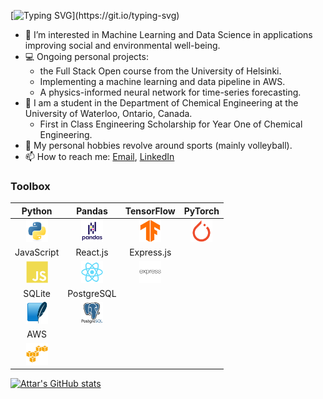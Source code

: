 [![Typing SVG](https://readme-typing-svg.demolab.com?font=Fira+Code&pause=1000&background=C3080000&width=600&lines=Hi!+I'm+Attar;I+really+enjoy+Data+Science+and+working+on+AI.)](https://git.io/typing-svg)

 - 👀 I’m interested in Machine Learning and Data Science in applications improving social and environmental well-being.
 - 💻 Ongoing personal projects:
   - the Full Stack Open course from the University of Helsinki.
   - Implementing a machine learning and data pipeline in AWS.
   - A physics-informed neural network for time-series forecasting. 
 - 🏫 I am a student in the Department of Chemical Engineering at the University of Waterloo, Ontario, Canada.
   - First in Class Engineering Scholarship for Year One of Chemical Engineering.
 - 🏐 My personal hobbies revolve around sports (mainly volleyball).
 - 📫 How to reach me: [Email](mailto:attar.aziz@uwaterloo.ca?subject=[GitHub]%20Inquiry), [LinkedIn](https://www.linkedin.com/in/attar-aziz-che/)

### Toolbox
|Python|Pandas|TensorFlow|PyTorch|
|:-:|:-:|:-:|:-:|
|<img src="https://raw.githubusercontent.com/devicons/devicon/master/icons/python/python-original.svg" alt="Python Logo" width="35" height="35"/>|<img src="https://raw.githubusercontent.com/devicons/devicon/master/icons/pandas/pandas-original-wordmark.svg" alt="Pandas Logo" width="35" height="35"/>|<img src="https://raw.githubusercontent.com/devicons/devicon/master/icons/tensorflow/tensorflow-original.svg" width="35" height="35"/>|<img src="https://raw.githubusercontent.com/devicons/devicon/master/icons/pytorch/pytorch-original.svg" width="35" height="35"/>|
|JavaScript|React.js|Express.js|
|<img src="https://raw.githubusercontent.com/devicons/devicon/master/icons/javascript/javascript-plain.svg" width="35" height="35"/>|<img src="https://raw.githubusercontent.com/devicons/devicon/master/icons/react/react-original.svg" height="35" width="35"/>|<img src="https://raw.githubusercontent.com/devicons/devicon/master/icons/express/express-original-wordmark.svg" height="35" width="35"/>|
|SQLite|PostgreSQL|
|<img src="https://raw.githubusercontent.com/devicons/devicon/master/icons/sqlite/sqlite-original.svg" width="35" height="35"/>|<img src="https://raw.githubusercontent.com/devicons/devicon/master/icons/postgresql/postgresql-original-wordmark.svg" width="35" height="35"/>|
|AWS|
|<img src="https://raw.githubusercontent.com/devicons/devicon/master/icons/amazonwebservices/amazonwebservices-original.svg" width="35" height="35"/>|

[![Attar's GitHub stats](https://github-readme-stats-att-ar.vercel.app/api?username=att-ar&count_private=True&show_icons=True&theme=vue&hide=contribs)](https://github.com/anuraghazra/github-readme-stats)

<!---
att-ar/att-ar is a ✨ special ✨ repository because its `README.md` (this file) appears on your GitHub profile.
You can click the Preview link to take a look at your changes.
--->
